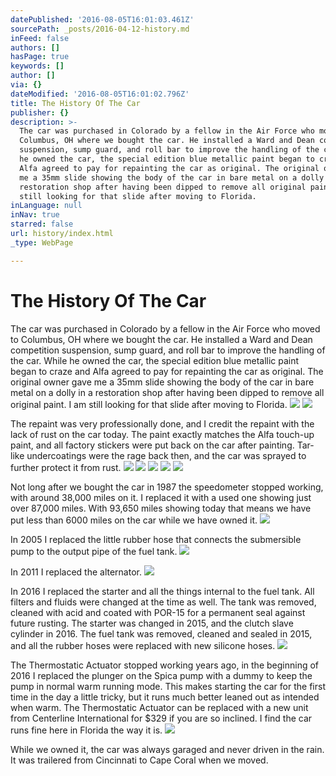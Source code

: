 ```yaml
---
datePublished: '2016-08-05T16:01:03.461Z'
sourcePath: _posts/2016-04-12-history.md
inFeed: false
authors: []
hasPage: true
keywords: []
author: []
via: {}
dateModified: '2016-08-05T16:01:02.796Z'
title: The History Of The Car
publisher: {}
description: >-
  The car was purchased in Colorado by a fellow in the Air Force who moved to
  Columbus, OH where we bought the car. He installed a Ward and Dean competition
  suspension, sump guard, and roll bar to improve the handling of the car. While
  he owned the car, the special edition blue metallic paint began to craze and
  Alfa agreed to pay for repainting the car as original. The original owner gave
  me a 35mm slide showing the body of the car in bare metal on a dolly in a
  restoration shop after having been dipped to remove all original paint. I am
  still looking for that slide after moving to Florida.
inLanguage: null
inNav: true
starred: false
url: history/index.html
_type: WebPage

---
```

# The History Of The Car

The car was purchased in Colorado by a fellow in the Air Force who moved to Columbus, OH where we bought the car. He installed a Ward and Dean competition suspension, sump guard, and roll bar to improve the handling of the car. While he owned the car, the special edition blue metallic paint began to craze and Alfa agreed to pay for repainting the car as original. The original owner gave me a 35mm slide showing the body of the car in bare metal on a dolly in a restoration shop after having been dipped to remove all original paint. I am still looking for that slide after moving to Florida.
![](https://s3-us-west-2.amazonaws.com/the-grid-img/p/e8da364577531e41667b95138973dbec9aa288c3.jpg)
![](https://s3-us-west-2.amazonaws.com/the-grid-img/p/39aca49d9e294331eebd82e54a1b5ed6535130f6.jpg)

The repaint was very professionally done, and I credit the repaint with the lack of rust on the car today. The paint exactly matches the Alfa touch-up paint, and all factory stickers were put back on the car after painting. Tar-like undercoatings were the rage back then, and the car was sprayed to further protect it from rust.
![](https://the-grid-user-content.s3-us-west-2.amazonaws.com/6a35d0cc-be4f-451c-9686-075ce92dcc6f.jpg)
![](https://the-grid-user-content.s3-us-west-2.amazonaws.com/53df057a-cc15-4c90-9e60-bbedf109f01b.jpg)
![](https://the-grid-user-content.s3-us-west-2.amazonaws.com/2f327729-ad03-4b53-a1ab-a561f6d9452b.jpg)
![](https://the-grid-user-content.s3-us-west-2.amazonaws.com/d8bdabd8-47c6-48d2-abc6-2f8103247bb7.jpg)
![](https://the-grid-user-content.s3-us-west-2.amazonaws.com/7aec4ea9-b3f8-40b3-851a-1d2cb93c12ea.jpg)

Not long after we bought the car in 1987 the speedometer stopped working, with around 38,000 miles on it. I replaced it with a used one showing just over 87,000 miles. With 93,650 miles showing today that means we have put less than 6000 miles on the car while we have owned it.
![](https://the-grid-user-content.s3-us-west-2.amazonaws.com/f359cbb7-201b-40d9-bf31-3411819811dc.jpg)

In 2005 I replaced the little rubber hose that connects the submersible pump to the output pipe of the fuel tank.
![](https://the-grid-user-content.s3-us-west-2.amazonaws.com/ee35347e-388d-4a86-b223-c9fc3a665036.jpg)

In 2011 I replaced the alternator.
![](https://the-grid-user-content.s3-us-west-2.amazonaws.com/da2377fd-9fff-4e2d-9b2d-b9b6a23da252.jpg)

In 2016 I replaced the starter and all the things internal to the fuel tank. All filters and fluids were changed at the time as well. The tank was removed, cleaned with acid and coated with POR-15 for a permanent seal against future rusting. The starter was changed in 2015, and the clutch slave cylinder in 2016\. The fuel tank was removed, cleaned and sealed in 2015, and all the rubber hoses were replaced with new silicone hoses. ![](https://the-grid-user-content.s3-us-west-2.amazonaws.com/7c3f5cd7-44b4-44d0-b8c8-4173f91da1d2.jpg)

The Thermostatic Actuator stopped working years ago, in the beginning of 2016 I replaced the plunger on the Spica pump with a dummy to keep the pump in normal warm running mode. This makes starting the car for the first time in the day a little tricky, but it runs much better leaned out as intended when warm. The Thermostatic Actuator can be replaced with a new unit from Centerline International for $329 if you are so inclined. I find the car runs fine here in Florida the way it is.
![](https://the-grid-user-content.s3-us-west-2.amazonaws.com/87b1ae4e-b5dc-4441-80c2-d67b79990925.jpg)

While we owned it, the car was always garaged and never driven in the rain. It was trailered from Cincinnati to Cape Coral when we moved.
